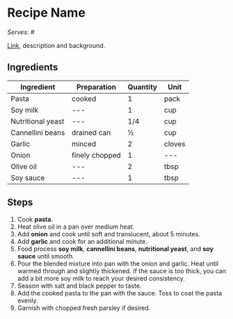 # Recipe Name
*Serves: #*

[Link](linkexample.com), description and background.

## Ingredients
| Ingredient | Preparation | Quantity | Unit |
| ---------- | ----------- | -------- | ---- |
| Pasta | cooked | 1 | pack |
| Soy milk | --- | 1 | cup |
| Nutritional yeast | --- | 1/4 | cup |
| Cannellini beans | drained can | ½ | cup |
| Garlic | minced | 2 | cloves |
| Onion | finely chopped | 1 | --- |
| Olive oil | --- | 2 | tbsp |
| Soy sauce | --- | 1 | tbsp |

## Steps
1. Cook **pasta**.
2. Heat olive oil in a pan over medium heat.
3. Add **onion** and cook until soft and translucent, about 5 minutes.
4. Add **garlic** and cook for an additional minute.
5. Food process **soy milk**, **cannellini beans**, **nutritional yeast**, and **soy sauce** until smooth.
6. Pour the blended mixture into pan with the onion and garlic. Heat until warmed through and slightly thickened. If the sauce is too thick, you can add a bit more soy milk to reach your desired consistency.
7. Season with salt and black pepper to taste.
8. Add the cooked pasta to the pan with the sauce. Toss to coat the pasta evenly.
9. Garnish with chopped fresh parsley if desired.
